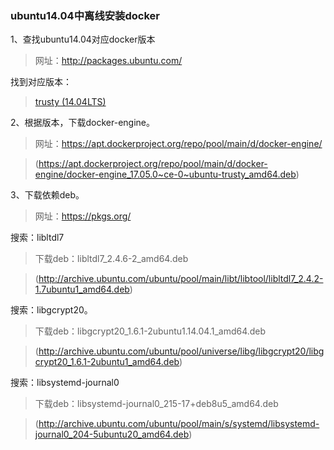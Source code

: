 ### ubuntu14.04中离线安装docker

1、查找ubuntu14.04对应docker版本

 > 网址：http://packages.ubuntu.com/

找到对应版本：
 > [trusty (14.04LTS)](http://packages.ubuntu.com/trusty/)
 
 2、根据版本，下载docker-engine。

 > 网址：https://apt.dockerproject.org/repo/pool/main/d/docker-engine/

 > (https://apt.dockerproject.org/repo/pool/main/d/docker-engine/docker-engine_17.05.0~ce-0~ubuntu-trusty_amd64.deb)

3、下载依赖deb。

 > 网址：https://pkgs.org/

搜索：libltdl7

 > 下载deb：libltdl7_2.4.6-2_amd64.deb 

 > (http://archive.ubuntu.com/ubuntu/pool/main/libt/libtool/libltdl7_2.4.2-1.7ubuntu1_amd64.deb)

搜索：libgcrypt20。

 > 下载deb：libgcrypt20_1.6.1-2ubuntu1.14.04.1_amd64.deb

 > (http://archive.ubuntu.com/ubuntu/pool/universe/libg/libgcrypt20/libgcrypt20_1.6.1-2ubuntu1_amd64.deb)

搜索：libsystemd-journal0

 > 下载deb：libsystemd-journal0_215-17+deb8u5_amd64.deb

 > (http://archive.ubuntu.com/ubuntu/pool/main/s/systemd/libsystemd-journal0_204-5ubuntu20_amd64.deb)
